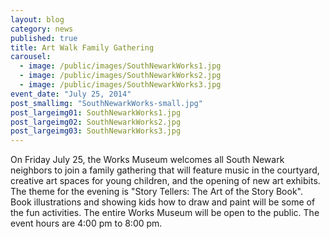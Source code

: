 ```yaml
---
layout: blog
category: news
published: true
title: Art Walk Family Gathering
carousel: 
  - image: /public/images/SouthNewarkWorks1.jpg
  - image: /public/images/SouthNewarkWorks2.jpg
  - image: /public/images/SouthNewarkWorks3.jpg
event_date: "July 25, 2014"
post_smallimg: "SouthNewarkWorks-small.jpg"
post_largeimg01: SouthNewarkWorks1.jpg
post_largeimg02: SouthNewarkWorks2.jpg
post_largeimg03: SouthNewarkWorks3.jpg
---
```


On Friday July 25, the Works Museum welcomes all South Newark neighbors to join a family gathering that will feature music in the courtyard, creative art spaces for young children, and the opening of new art exhibits. The theme for the evening is "Story Tellers: The Art of the Story Book". Book illustrations and showing kids how to draw and paint will be some of the fun activities. The entire Works Museum will be open to the public. The event hours are 4:00 pm to 8:00 pm.